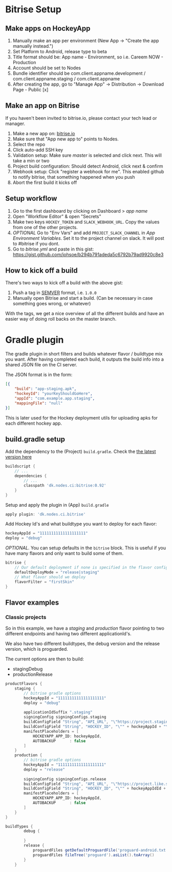 # Bitrise Setup

## Make apps on HockeyApp

1) Manually make an app per environment (New App -> "Create the app manually instead.")
2) Set Platform to Android, release type to beta
3) Title format should be: App name - Environment, so i.e. Careem NOW - Production
4) Account should be set to Nodes
5) Bundle identifier should be com.client.appname.development / com.client.appname.staging / com.client.appname
6) After creating the app, go to "Manage App" -> Distribution -> Download Page - Public [x]

## Make an app on Bitrise
If you haven't been invited to bitrise.io, please contact your tech lead or manager.

1) Make a new app on: [bitrise.io](https://www.bitrise.io/dashboard)
2) Make sure that "App new app to" points to Nodes.
3) Select the repo
4) Click auto-add SSH key
5) Validation setup: Make sure *master* is selected and click next. This will take a min or two
6) Project build configuration: Should detect Android, click next & confirm
7) Webhook setup: Click "register a webhook for me". This enabled github to notify bitrise, that something happened when you push
8) Abort the first build it kicks off

## Setup workflow
1) Go to the first dashboard by clicking on Dashboard > *app name*
2) Open "Workflow Editor" & open "Secrets"
3) Make two keys `HOCKEY_TOKEN` and `SLACK_WEBHOOK_URL`. Copy the values from one of the other projects.
4) *OPTIONAL* Go to "Env Vars" and add `PROJECT_SLACK_CHANNEL` in *App Environment Variables*. Set it to the project channel on slack. It will post to #bitrise if you dont.
5) Go to *bitrise.yml* and paste in this gist: https://gist.github.com/johsoe/b294b791adeda5c6792b79ad9920c8e3

## How to kick off a build
There's two ways to kick off a build with the above gist:
1) Push a tag in [SEMVER](http://semver.org/) format, i.e. `1.0.0`
2) Manually open Bitrise and start a build. (Can be necessary in case something goes wrong, or whatever)

With the tags, we get a nice overview of all the different builds and have an easier way of doing roll backs on the master branch.

# Gradle plugin

The gradle plugin in short filters and builds whatever flavor / buildtype mix you want. After having completed each build, it outputs the build info into a shared JSON file on the CI server. 

The JSON format is in the form:
```json
[{
    "build": "app-staging.apk",
    "hockeyId": "yourKeyShouldGoHere",
    "appId": "com.example.app.staging",
    "mappingFile": "null"
}]
```

This is later used for the Hockey deployment utils for uploading apks for each different hockey app.

## build.gradle setup

Add the dependency to the (Project) `build.gradle`. Check the [the latest version here](https://github.com/nodes-android/ci-bitrise-gradle-plugin/blob/master/build.gradle#L19)
```groovy
buildscript {
    // ...
    dependencies {
        // ...
        classpath 'dk.nodes.ci:bitrise:0.92'
    }
}
```

Setup and apply the plugin in (App) `build.gradle`
```groovy
apply plugin: 'dk.nodes.ci.bitrise'
```

Add Hockey Id's and what buildtype you want to deploy for each flavor:
```groovy
hockeyAppId = "11111111111111111111"
deploy = "debug"
```

_*OPTIONAL.*_ You can setup defaults in the `bitrise` block. This is useful if you have many flavors and only want to build some of them.
```groovy
bitrise {
    // Our default deployment if none is specified in the flavor config
    defaultDeployMode = "release|staging"
    // What flavor should we deploy
    flavorFilter = "firstSkin" 
}
```

## Flavor examples

### Classic projects
So in this example, we have a *staging* and *production* flavor pointing to two different endpoints and having two different applicationId's.

We also have two different buildtypes, the debug version and the release version, which is proguarded.
 
 The current options are then to build:
  - stagingDebug
  - productionRelease
  
```groovy
productFlavors {
    staging {
        // bitrise gradle options
        hockeyAppId = "11111111111111111111"
        deploy = "debug"
        
        applicationIdSuffix ".staging"
        signingConfig signingConfigs.staging
        buildConfigField "String", "API_URL", "\"https://project.staging-like.st/\""
        buildConfigField "String", "HOCKEY_ID", "\"" + hockeyAppId + "\""
        manifestPlaceholders = [
            HOCKEYAPP_APP_ID: hockeyAppId,
            AUTOBACKUP      : false
        ]
    }
    production {
        // bitrise gradle options
        hockeyAppId = "11111111111111111111"
        deploy = "release"
        
        signingConfig signingConfigs.release
        buildConfigField "String", "API_URL", "\"https://project.like.st/\""
        buildConfigField "String", "HOCKEY_ID", "\"" + hockeyAppIdId + "\""
        manifestPlaceholders = [
            HOCKEYAPP_APP_ID: hockeyAppId,
            AUTOBACKUP      : false
        ]
    }
}

buildTypes {
        debug {
            
        }
        release {
            proguardFiles getDefaultProguardFile('proguard-android.txt'), 'proguard-rules.pro'
            proguardFiles fileTree('proguard').asList().toArray()
        }
    }
```
